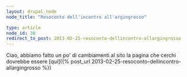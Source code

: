 ```yaml
---
layout: drupal_node
node_title: "Resoconto dell'incontro all'argingrosso"

type: article
node_id: 30
redirect_to_post: 2013-02-25-resoconto-dellincontro-allargingrosso
---
```


Ciao, abbiamo fatto un po' di cambiamenti al sito
la pagina che cerchi dovrebbe essere [qui]({% post_url 2013-02-25-resoconto-dellincontro-allargingrosso %})